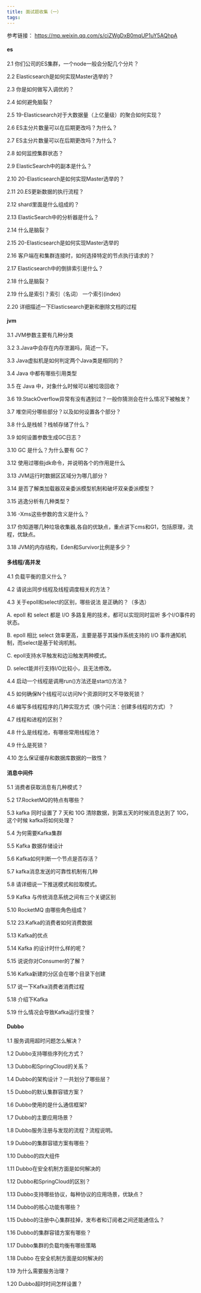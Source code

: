 ```yaml
---
title: 面试题收集（一）
tags:
---
```

参考链接： https://mp.weixin.qq.com/s/ciZWgDxB0mqUP1uY5AQhpA

#### es
2.1 你们公司的ES集群，一个node一般会分配几个分片？

2.2 Elasticsearch是如何实现Master选举的？

2.3 你是如何做写入调优的？

2.4 如何避免脑裂？

2.5 19-Elasticsearch对于大数据量（上亿量级）的聚合如何实现？

2.6 ES主分片数量可以在后期更改吗？为什么？

2.7 ES主分片数量可以在后期更改吗？为什么？

2.8 如何监控集群状态？

2.9 ElasticSearch中的副本是什么？

2.10 20-Elasticsearch是如何实现Master选举的？

2.11 20.ES更新数据的执行流程？

2.12 shard里面是什么组成的？

2.13 ElasticSearch中的分析器是什么？

2.14 什么是脑裂？

2.15 20-Elasticsearch是如何实现Master选举的

2.16 客户端在和集群连接时，如何选择特定的节点执行请求的？

2.17 Elasticsearch中的倒排索引是什么？

2.18 什么是脑裂？

2.19 什么是索引？索引（名词） 一个索引(index)

2.20 详细描述一下Elasticsearch更新和删除文档的过程

#### jvm
3.1 JVM参数主要有⼏种分类

3.2 3.Java中会存在内存泄漏吗，简述一下。

3.3 Java虚拟机是如何判定两个Java类是相同的？

3.4 Java 中都有哪些引用类型

3.5 在 Java 中，对象什么时候可以被垃圾回收？

3.6 19.StackOverflow异常有没有遇到过？一般你猜测会在什么情况下被触发？

3.7 堆空间分哪些部分？以及如何设置各个部分？

3.8 什么是栈帧？栈帧存储了什么？

3.9 如何设置参数生成GC日志？

3.10 GC 是什么？为什么要有 GC？

3.12 使用过哪些jdk命令，并说明各个的作用是什么

3.13 JVM运行时数据区区域分为哪⼏部分？

3.14 是否了解类加载器双亲委派模型机制和破坏双亲委派模型？

3.15 逃逸分析有几种类型？

3.16 -Xms这些参数的含义是什么？

3.17 你知道哪几种垃圾收集器,各自的优缺点，重点讲下cms和G1，包括原理，流程，优缺点。

3.18 JVM的内存结构，Eden和Survivor比例是多少？

#### 多线程/高并发
4.1 负载平衡的意义什么？

 4.2 请说出同步线程及线程调度相关的方法？

 4.3 关于epoll和select的区别，哪些说法 是正确的？（多选）

A. epoll 和 select 都是 I/O 多路复用的技术，都可以实现同时监听 多个I/O事件的状态。

B. epoll 相比 select 效率更高，主要是基于其操作系统支持的 I/O 事件通知机制，而select是基于轮询机制。

C. epoll支持水平触发和边沿触发两种模式。

D. select能并行支持I/O比较小，且无法修改。

 4.4 启动一个线程是调用run()方法还是start()方法？

 4.5 如何确保N个线程可以访问N个资源同时又不导致死锁？

 4.6 编写多线程程序的几种实现方式（换个问法：创建多线程的方式）？

 4.7 线程和进程的区别？

 4.8 什么是线程池，有哪些常用线程池？

 4.9 什么是死锁？

 4.10 怎么保证缓存和数据库数据的一致性？

#### 消息中间件
5.1 消费者获取消息有几种模式？

 5.2 17.RocketMQ的特点有哪些？

 5.3 kafka 同时设置了 7 天和 10G 清除数据，到第五天的时候消息达到了 10G，这个时候 kafka将如何处理？

 5.4 为何需要Kafka集群

 5.5 Kafka 数据存储设计

 5.6 Kafka如何判断一个节点是否存活？

 5.7 kafka消息发送的可靠性机制有几种

 5.8 请详细说一下推送模式和拉取模式。

 5.9 Kafka 与传统消息系统之间有三个关键区别

 5.10 RocketMQ 由哪些角色组成？

 5.12 23.Kafka的消费者如何消费数据

 5.13 Kafka的优点

 5.14 Kafka 的设计时什么样的呢？

 5.15 说说你对Consumer的了解？

 5.16 Kafka新建的分区会在哪个目录下创建

 5.17 说一下Kafka消费者消费过程

 5.18 介绍下Kafka

 5.19 什么情况会导致Kafka运行变慢？

#### Dubbo
1.1 服务调用超时问题怎么解决？

1.2 Dubbo支持哪些序列化方式？

1.3 Dubbo和SpringCloud的关系？

1.4 Dubbo的架构设计？一共划分了哪些层？

1.5 Dubbo的默认集群容错方案？

1.6 Dubbo使用的是什么通信框架?

1.7 Dubbo的主要应用场景？

1.8 Dubbo服务注册与发现的流程？流程说明。

1.9 Dubbo的集群容错方案有哪些？

1.10 Dubbo的四大组件

1.11 Dubbo在安全机制方面是如何解决的

1.12 Dubbo和SpringCloud的区别？

1.13 Dubbo支持哪些协议，每种协议的应用场景，优缺点？

1.14 Dubbo的核心功能有哪些？

1.15 Dubbo的注册中心集群挂掉，发布者和订阅者之间还能通信么？

1.16 Dubbo的集群容错方案有哪些？

1.17 Dubbo集群的负载均衡有哪些策略

1.18 Dubbo 在安全机制方面是如何解决的

1.19 为什么需要服务治理？

1.20 Dubbo超时时间怎样设置？
